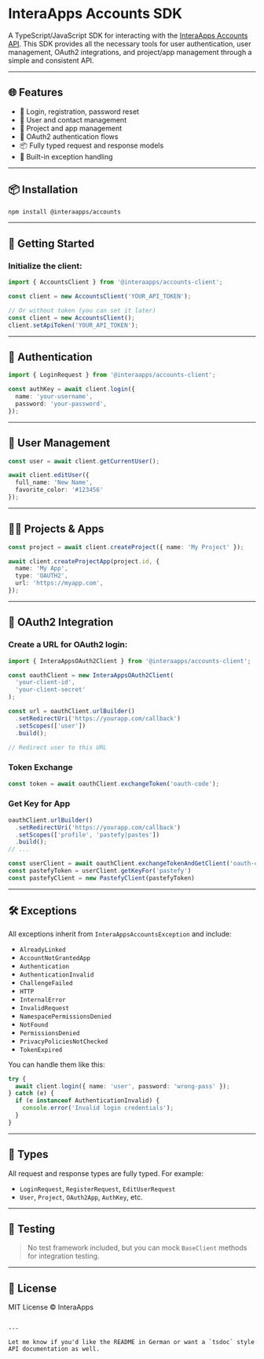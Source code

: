 # InteraApps Accounts SDK

A TypeScript/JavaScript SDK for interacting with the [InteraApps Accounts API](https://accounts.interaapps.de). This SDK provides all the necessary tools for user authentication, user management, OAuth2 integrations, and project/app management through a simple and consistent API.

---

## 🌐 Features

- 🔐 Login, registration, password reset
- 👥 User and contact management
- 📁 Project and app management
- 🔄 OAuth2 authentication flows
- 📦 Fully typed request and response models
- 🧪 Built-in exception handling

---

## 📦 Installation

```bash
npm install @interaapps/accounts
````

---

## 🚀 Getting Started

### Initialize the client:

```ts
import { AccountsClient } from '@interaapps/accounts-client';

const client = new AccountsClient('YOUR_API_TOKEN');

// Or without token (you can set it later)
const client = new AccountsClient();
client.setApiToken('YOUR_API_TOKEN');
```

---

## 🔐 Authentication

```ts
import { LoginRequest } from '@interaapps/accounts-client';

const authKey = await client.login({
  name: 'your-username',
  password: 'your-password',
});
```

---

## 👤 User Management

```ts
const user = await client.getCurrentUser();

await client.editUser({
  full_name: 'New Name',
  favorite_color: '#123456'
});
```

---

## 🧑‍💻 Projects & Apps

```ts
const project = await client.createProject({ name: 'My Project' });

await client.createProjectApp(project.id, {
  name: 'My App',
  type: 'OAUTH2',
  url: 'https://myapp.com',
});
```

---

## 🔄 OAuth2 Integration

### Create a URL for OAuth2 login:

```ts
import { InteraAppsOAuth2Client } from '@interaapps/accounts-client';

const oauthClient = new InteraAppsOAuth2Client(
  'your-client-id',
  'your-client-secret'
);

const url = oauthClient.urlBuilder()
  .setRedirectUri('https://yourapp.com/callback')
  .setScopes(['user'])
  .build();

// Redirect user to this URL
```

### Token Exchange

```ts
const token = await oauthClient.exchangeToken('oauth-code');
```


### Get Key for App
```js
oauthClient.urlBuilder()
  .setRedirectUri('https://yourapp.com/callback')
  .setScopes(['profile', 'pastefy|pastes'])
  .build();
// ...

const userClient = await oauthClient.exchangeTokenAndGetClient('oauth-code');
const pastefyToken = userClient.getKeyFor('pastefy')
const pastefyClient = new PastefyClient(pastefyToken)

```

---

## 🛠 Exceptions

All exceptions inherit from `InteraAppsAccountsException` and include:

* `AlreadyLinked`
* `AccountNotGrantedApp`
* `Authentication`
* `AuthenticationInvalid`
* `ChallengeFailed`
* `HTTP`
* `InternalError`
* `InvalidRequest`
* `NamespacePermissionsDenied`
* `NotFound`
* `PermissionsDenied`
* `PrivacyPoliciesNotChecked`
* `TokenExpired`

You can handle them like this:

```ts
try {
  await client.login({ name: 'user', password: 'wrong-pass' });
} catch (e) {
  if (e instanceof AuthenticationInvalid) {
    console.error('Invalid login credentials');
  }
}
```

---

## 📘 Types

All request and response types are fully typed. For example:

* `LoginRequest`, `RegisterRequest`, `EditUserRequest`
* `User`, `Project`, `OAuth2App`, `AuthKey`, etc.

---

## 🧪 Testing

> No test framework included, but you can mock `BaseClient` methods for integration testing.

---

## 📝 License

MIT License © InteraApps

```

---

Let me know if you'd like the README in German or want a `tsdoc` style API documentation as well.
```
